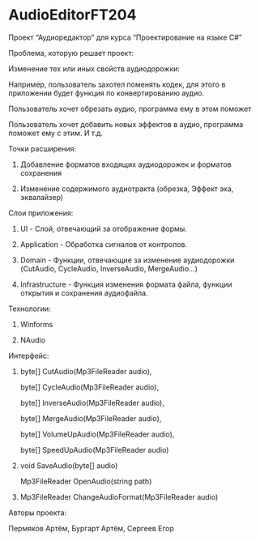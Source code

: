 # AudioEditorFT204

Проект “Аудиоредактор” для курса “Проектирование на языке C#”

Проблема, которую решает проект: 

Изменение тех или иных свойств аудиодорожки:

Например, пользователь захотел поменять кодек, для этого в приложении будет функция по конвертированию аудио.

Пользователь хочет обрезать аудио, программа ему в этом поможет

Пользователь хочет добавить новых эффектов в аудио, программа поможет ему с этим. И т.д.

Точки расширения:

1) Добавление форматов входящих аудиодорожек и форматов сохранения

2) Изменение содержимого аудиотракта (обрезка, 
Эффект эха, эквалайзер)

Слои приложения:

1) UI - Слой, отвечающий за отображение формы.

2) Application - Обработка сигналов от контролов.

3) Domain - Функции, отвечающие за изменение аудиодорожки (CutAudio, CycleAudio, InverseAudio, MergeAudio...)

4) Infrastructure - Функция изменения формата файла, функции открытия и сохранения аудиофайла.

Технологии:

1) Winforms

2) NAudio

Интерфейс:

1) byte[] CutAudio(Mp3FileReader audio), 

   byte[] CycleAudio(Mp3FileReader audio),

   byte[] InverseAudio(Mp3FileReader audio), 
   
   byte[] MergeAudio(Mp3FileReader audio),
   
   byte[] VolumeUpAudio(Mp3FileReader audio),
   
   byte[] SpeedUpAudio(Mp3FileReader audio)

2) void SaveAudio(byte[] audio)

   Mp3FileReader OpenAudio(string path)
   
3) Mp3FileReader ChangeAudioFormat(Mp3FileReader audio)

Авторы проекта:

Пермяков Артём, Бургарт Артём, Сергеев Егор

